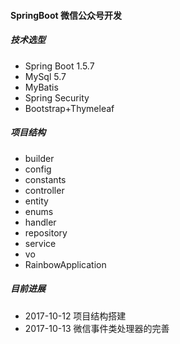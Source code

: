#### SpringBoot 微信公众号开发

##### 技术选型
* Spring Boot 1.5.7
* MySql 5.7
* MyBatis
* Spring Security
* Bootstrap+Thymeleaf

##### 项目结构
* builder
* config
* constants
* controller
* entity
* enums
* handler
* repository
* service
* vo
* RainbowApplication


##### 目前进展

* 2017-10-12 项目结构搭建
* 2017-10-13 微信事件类处理器的完善